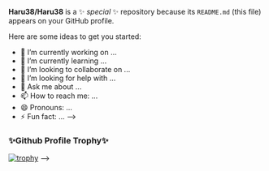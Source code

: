 

**Haru38/Haru38** is a ✨ _special_ ✨ repository because its `README.md` (this file) appears on your GitHub profile.

Here are some ideas to get you started:

- 🔭 I’m currently working on ...
- 🌱 I’m currently learning ...
- 👯 I’m looking to collaborate on ...
- 🤔 I’m looking for help with ...
- 💬 Ask me about ...
- 📫 How to reach me: ...
- 😄 Pronouns: ...
- ⚡ Fun fact: ...
-->

### ✨Github Profile Trophy✨
[![trophy](https://github-profile-trophy.vercel.app/?username=Haru38&no-bg=true)](https://github.com/Haru38/github-profile-trophy) -->


